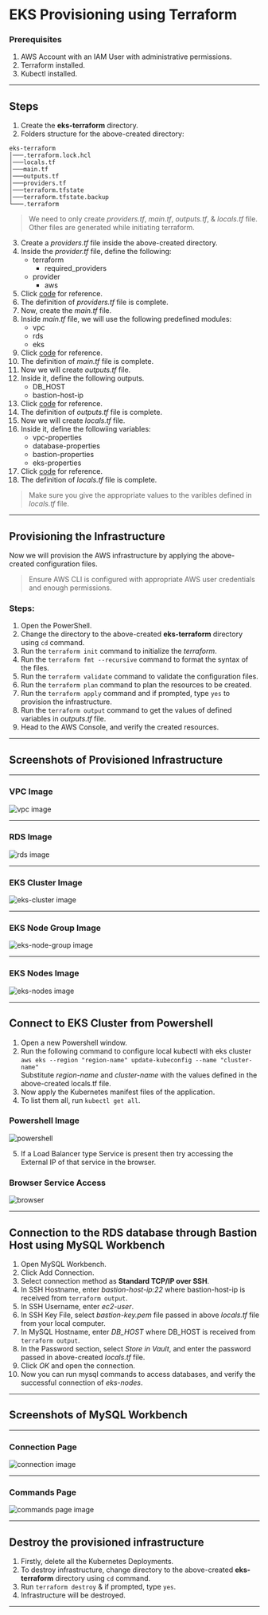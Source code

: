 # EKS Provisioning using Terraform

### Prerequisites
1. AWS Account with an IAM User with administrative permissions.
2. Terraform installed.
3. Kubectl installed.

---

## Steps

1. Create the **eks-terraform** directory.
2. Folders structure for the above-created directory:
```
eks-terraform
│───.terraform.lock.hcl
│───locals.tf
│───main.tf
│───outputs.tf
│───providers.tf
│───terraform.tfstate
│───terraform.tfstate.backup
└───.terraform
```

> We need to only create *providers.tf*, *main.tf*, *outputs.tf*, & *locals.tf* file. Other files are generated while initiating terraform.

3. Create a *providers.tf* file inside the above-created directory.
4. Inside the *provider.tf* file, define the following:
    - terraform
      - required_providers
    - provider
      - aws
5. Click [code](https://github.com/inflection-sahil/devops/blob/master/terraform/aws/eks/providers.tf) for reference.
6. The definition of *providers.tf* file is complete.
7. Now, create the *main.tf* file.
8. Inside *main.tf* file, we will use the following predefined modules:
    - vpc
    - rds
    - eks
9. Click [code](https://github.com/inflection-sahil/devops/blob/master/terraform/aws/eks/main.tf) for reference.
10. The definition of *main.tf* file is complete.
11. Now we will create *outputs.tf* file.
12. Inside it, define the following outputs.
    - DB_HOST
    - bastion-host-ip
13. Click [code](https://github.com/inflection-sahil/devops/blob/master/terraform/aws/eks/outputs.tf) for reference.
14. The definition of *outputs.tf* file is complete.
15. Now we will create *locals.tf* file.
16. Inside it, define the followiing variables:
    - vpc-properties
    - database-properties
    - bastion-properties
    - eks-properties
17. Click [code](https://github.com/inflection-sahil/devops/blob/master/terraform/aws/eks/sample.locals) for reference.
18. The definition of *locals.tf* file is complete.

> Make sure you give the appropriate values to the varibles defined in *locals.tf* file.

---

## Provisioning the Infrastructure
Now we will provision the AWS infrastructure by applying the above-created configuration files.

> Ensure AWS CLI is configured with appropriate AWS user credentials and enough permissions.

### Steps:
1. Open the PowerShell.
2. Change the directory to the above-created **eks-terraform** directory using `cd` command.
3. Run the `terraform init` command to initialize the *terraform*.  
4. Run the `terraform fmt --recursive` command to format the syntax of the files.
5. Run the `terraform validate` command to validate the configuration files.
6. Run the `terraform plan` command to plan the resources to be created.
7. Run the `terraform apply` command and if prompted, type `yes` to provision the infrastructure.
8. Run the `terraform output` command to get the values of defined variables in *outputs.tf* file.
9. Head to the AWS Console, and verify the created resources.

---

<div style="page-break-after: always;"></div>

## Screenshots of Provisioned Infrastructure

---

### VPC Image
![vpc image](./images/vpc.png)

---

### RDS Image
![rds image](./images/rds.png)

---

<div style="page-break-after: always;"></div>

### EKS Cluster Image
![eks-cluster image](./images/cluster.png)

---

### EKS Node Group Image
![eks-node-group image](./images/node-group.png)

---

<div style="page-break-after: always;"></div>

### EKS Nodes Image
![eks-nodes image](./images/nodes.png)

---

## Connect to EKS Cluster from Powershell

1. Open a new Powershell window.
2. Run the following command to configure local kubectl with eks cluster  
    `aws eks --region "region-name" update-kubeconfig --name "cluster-name"`  
    Substitute *region-name* and *cluster-name* with the values defined in the above-created locals.tf file.
3. Now apply the Kubernetes manifest files of the application.
4. To list them all, run `kubectl get all`.

<div style="page-break-after: always;"></div>

### Powershell Image
![powershell](./images/powershell.png)

5. If a Load Balancer type Service is present then try accessing the External IP of that service in the browser.

### Browser Service Access
![browser](./images/browser.png)

---

<div style="page-break-after: always;"></div>

## Connection to the RDS database through Bastion Host using MySQL Workbench
1. Open MySQL Workbench.
2. Click Add Connection.
3. Select connection method as **Standard TCP/IP over SSH**.
4. In SSH Hostname, enter *bastion-host-ip:22* where bastion-host-ip is received from `terraform output`.
5. In SSH Username, enter *ec2-user*.
6. In SSH Key File, select *bastion-key.pem* file passed in above *locals.tf* file from your local computer.
7. In MySQL Hostname, enter *DB_HOST* where DB_HOST is received from `terraform output`.
8. In the Password section, select *Store in Vault*, and enter the password passed in above-created *locals.tf* file.
9. Click *OK* and open the connection.
10. Now you can run mysql commands to access databases, and verify the successful connection of *eks-nodes*.

---

## Screenshots of MySQL Workbench

---

### Connection Page
![connection image](./images/workbench.png)

---

<div style="page-break-after: always;"></div>

### Commands Page
![commands page image](./images/commands.png)

---

## Destroy the provisioned infrastructure

1. Firstly, delete all the Kubernetes Deployments.
2. To destroy infrastructure, change directory to the above-created **eks-terraform** directory using `cd` command.
3. Run `terraform destroy` & if prompted, type `yes`.
4. Infrastructure will be destroyed.

---